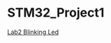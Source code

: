 # STM32_Project1

[Lab2 Blinking Led](https://github.com/Kuan0113/STM32_Project1/tree/main/Lab2_Blinking_LED)
